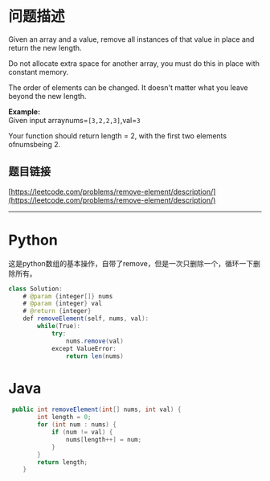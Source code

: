 # 问题描述

Given an array and a value, remove all instances of that value in place and return the new length.

Do not allocate extra space for another array, you must do this in place with constant memory.

The order of elements can be changed. It doesn't matter what you leave beyond the new length.

**Example:**  
Given input arraynums=`[3,2,2,3]`,val=`3`

Your function should return length = 2, with the first two elements ofnumsbeing 2.

## 题目链接

[https://leetcode.com/problems/remove-element/description/](https://leetcode.com/problems/remove-element/description/)

---

# Python

这是python数组的基本操作，自带了remove，但是一次只删除一个，循环一下删除所有。

```java
class Solution:
    # @param {integer[]} nums
    # @param {integer} val
    # @return {integer}
    def removeElement(self, nums, val):
        while(True):
            try:
                nums.remove(val)
            except ValueError:
                return len(nums)
```

# Java

```java
 public int removeElement(int[] nums, int val) {
        int length = 0;
        for (int num : nums) {
            if (num != val) {
                nums[length++] = num;
            }
        }
        return length;
    }
```



